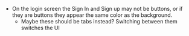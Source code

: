 - On the login screen the Sign In and Sign up may not be buttons, or if they are buttons they appear the same color as the background.
    - Maybe these should be tabs instead? Switching between them switches the UI